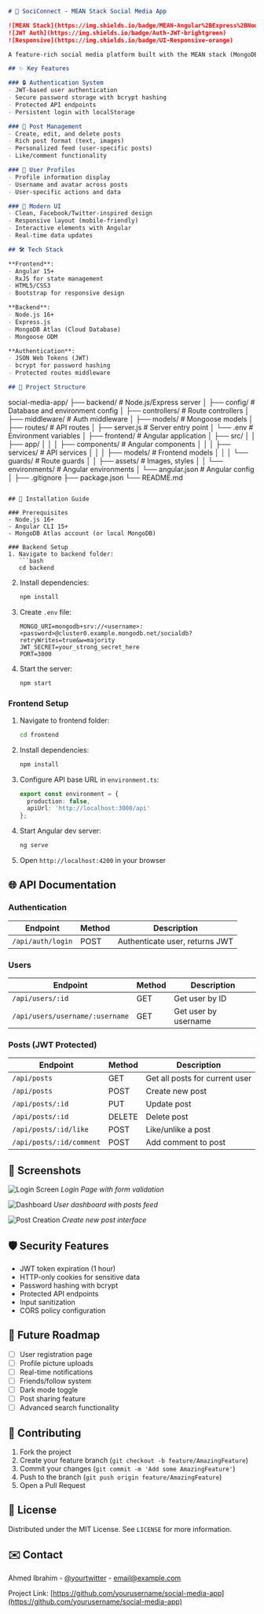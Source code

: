 ```markdown
# 📱 SociConnect - MEAN Stack Social Media App

![MEAN Stack](https://img.shields.io/badge/MEAN-Angular%2BExpress%2BNode.js%2BMongoDB-blue)
![JWT Auth](https://img.shields.io/badge/Auth-JWT-brightgreen)
![Responsive](https://img.shields.io/badge/UI-Responsive-orange)

A feature-rich social media platform built with the MEAN stack (MongoDB, Express.js, Angular, and Node.js) featuring JWT authentication, post management, and user interactions.

## ✨ Key Features

### 🔒 Authentication System
- JWT-based user authentication
- Secure password storage with bcrypt hashing
- Protected API endpoints
- Persistent login with localStorage

### 📝 Post Management
- Create, edit, and delete posts
- Rich post format (text, images)
- Personalized feed (user-specific posts)
- Like/comment functionality

### 👤 User Profiles
- Profile information display
- Username and avatar across posts
- User-specific actions and data

### 🎨 Modern UI
- Clean, Facebook/Twitter-inspired design
- Responsive layout (mobile-friendly)
- Interactive elements with Angular
- Real-time data updates

## 🛠️ Tech Stack

**Frontend**:
- Angular 15+
- RxJS for state management
- HTML5/CSS3
- Bootstrap for responsive design

**Backend**:
- Node.js 16+
- Express.js
- MongoDB Atlas (Cloud Database)
- Mongoose ODM

**Authentication**:
- JSON Web Tokens (JWT)
- bcrypt for password hashing
- Protected routes middleware

## 📂 Project Structure

```
social-media-app/
├── backend/                 # Node.js/Express server
│   ├── config/              # Database and environment config
│   ├── controllers/         # Route controllers
│   ├── middleware/          # Auth middleware
│   ├── models/              # Mongoose models
│   ├── routes/              # API routes
│   ├── server.js            # Server entry point
│   └── .env                 # Environment variables
│
├── frontend/                # Angular application
│   ├── src/
│   │   ├── app/
│   │   │   ├── components/  # Angular components
│   │   │   ├── services/    # API services
│   │   │   ├── models/      # Frontend models
│   │   │   └── guards/      # Route guards
│   │   ├── assets/          # Images, styles
│   │   └── environments/    # Angular environments
│   └── angular.json         # Angular config
│
├── .gitignore
├── package.json
└── README.md
```

## 🚀 Installation Guide

### Prerequisites
- Node.js 16+
- Angular CLI 15+
- MongoDB Atlas account (or local MongoDB)

### Backend Setup
1. Navigate to backend folder:
   ```bash
   cd backend
   ```
2. Install dependencies:
   ```bash
   npm install
   ```
3. Create `.env` file:
   ```env
   MONGO_URI=mongodb+srv://<username>:<password>@cluster0.example.mongodb.net/socialdb?retryWrites=true&w=majority
   JWT_SECRET=your_strong_secret_here
   PORT=3000
   ```
4. Start the server:
   ```bash
   npm start
   ```

### Frontend Setup
1. Navigate to frontend folder:
   ```bash
   cd frontend
   ```
2. Install dependencies:
   ```bash
   npm install
   ```
3. Configure API base URL in `environment.ts`:
   ```typescript
   export const environment = {
     production: false,
     apiUrl: 'http://localhost:3000/api'
   };
   ```
4. Start Angular dev server:
   ```bash
   ng serve
   ```
5. Open `http://localhost:4200` in your browser

## 🌐 API Documentation

### Authentication
| Endpoint           | Method | Description                     |
|--------------------|--------|---------------------------------|
| `/api/auth/login`  | POST   | Authenticate user, returns JWT  |

### Users
| Endpoint                          | Method | Description                     |
|-----------------------------------|--------|---------------------------------|
| `/api/users/:id`                  | GET    | Get user by ID                  |
| `/api/users/username/:username`   | GET    | Get user by username            |

### Posts (JWT Protected)
| Endpoint               | Method | Description                     |
|------------------------|--------|---------------------------------|
| `/api/posts`           | GET    | Get all posts for current user  |
| `/api/posts`           | POST   | Create new post                 |
| `/api/posts/:id`       | PUT    | Update post                     |
| `/api/posts/:id`       | DELETE | Delete post                     |
| `/api/posts/:id/like`  | POST   | Like/unlike a post              |
| `/api/posts/:id/comment` | POST | Add comment to post            |

## 📸 Screenshots

![Login Screen](https://i.imgur.com/example1.png) 
*Login Page with form validation*

![Dashboard](https://i.imgur.com/example2.png)
*User dashboard with posts feed*

![Post Creation](https://i.imgur.com/example3.png)
*Create new post interface*

## 🛡️ Security Features
- JWT token expiration (1 hour)
- HTTP-only cookies for sensitive data
- Password hashing with bcrypt
- Protected API endpoints
- Input sanitization
- CORS policy configuration

## 📅 Future Roadmap
- [ ] User registration page
- [ ] Profile picture uploads
- [ ] Real-time notifications
- [ ] Friends/follow system
- [ ] Dark mode toggle
- [ ] Post sharing feature
- [ ] Advanced search functionality

## 🤝 Contributing
1. Fork the project
2. Create your feature branch (`git checkout -b feature/AmazingFeature`)
3. Commit your changes (`git commit -m 'Add some AmazingFeature'`)
4. Push to the branch (`git push origin feature/AmazingFeature`)
5. Open a Pull Request

## 📜 License
Distributed under the MIT License. See `LICENSE` for more information.

## ✉️ Contact
Ahmed Ibrahim - [@yourtwitter](https://twitter.com/yourtwitter) - email@example.com

Project Link: [https://github.com/yourusername/social-media-app](https://github.com/yourusername/social-media-app)
```
